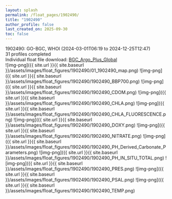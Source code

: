 ```yaml
---
layout: splash
permalink: /float_pages/1902490/
title: "1902490"
author_profile: false
last_created_on: 2025-09-30
toc: false
---
```

 
1902490: GO-BGC, WHOI (2024-03-01T06:19 to 2024-12-25T12:47)\
31 profiles completed\
Individual float file download: [BGC_Argo_Plus_Global](https://ftp.soest.hawaii.edu/bgc_argo_plus/Individual_Floats/outliers_removed/1902490_Sprof_processed.nc)\
![img-png]({{ site.url }}{{ site.baseurl }}/assets/images/float_figures/1902490/01_1902490_map.png)
![img-png]({{ site.url }}{{ site.baseurl }}/assets/images/float_figures/1902490/1902490_BBP700.png)
![img-png]({{ site.url }}{{ site.baseurl }}/assets/images/float_figures/1902490/1902490_CDOM.png)
![img-png]({{ site.url }}{{ site.baseurl }}/assets/images/float_figures/1902490/1902490_CHLA.png)
![img-png]({{ site.url }}{{ site.baseurl }}/assets/images/float_figures/1902490/1902490_CHLA_FLUORESCENCE.png)
![img-png]({{ site.url }}{{ site.baseurl }}/assets/images/float_figures/1902490/1902490_DOXY.png)
![img-png]({{ site.url }}{{ site.baseurl }}/assets/images/float_figures/1902490/1902490_NITRATE.png)
![img-png]({{ site.url }}{{ site.baseurl }}/assets/images/float_figures/1902490/1902490_PH_Derived_Carbonate_Parameters.png)
![img-png]({{ site.url }}{{ site.baseurl }}/assets/images/float_figures/1902490/1902490_PH_IN_SITU_TOTAL.png)
![img-png]({{ site.url }}{{ site.baseurl }}/assets/images/float_figures/1902490/1902490_PRES.png)
![img-png]({{ site.url }}{{ site.baseurl }}/assets/images/float_figures/1902490/1902490_PSAL.png)
![img-png]({{ site.url }}{{ site.baseurl }}/assets/images/float_figures/1902490/1902490_TEMP.png)
